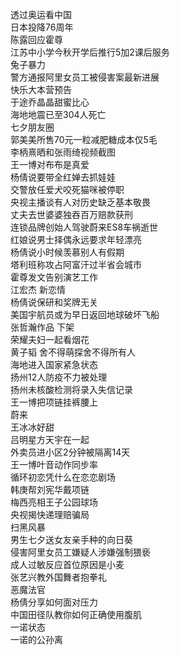 透过奥运看中国  
日本投降76周年  
陈露回应霍尊  
江苏中小学今秋开学后推行5加2课后服务  
兔子暴力  
警方通报阿里女员工被侵害案最新进展  
快乐大本营预告  
于途乔晶晶甜蜜比心  
海地地震已至304人死亡  
七夕朋友圈  
郭美美所售70元一粒减肥糖成本仅5毛  
李柄熹晒和张雨绮视频截图  
王一博对布布是真爱  
杨倩说要带全红婵去抓娃娃  
交警放任爱犬咬死猫咪被停职  
央视主播谈有人对历史缺乏基本敬畏  
丈夫去世婆婆独吞百万赔款获刑  
连锁品牌创始人驾驶蔚来ES8车祸逝世  
红娘说男士择偶永远要求年轻漂亮  
杨倩说小时候羡慕别人有假期  
塔利班称攻占阿富汗过半省会城市  
霍尊发文告别演艺工作  
江宏杰 新恋情  
杨倩说保研和奖牌无关  
美国宇航员或为早日返回地球破坏飞船  
张哲瀚作品 下架  
荣耀夫妇一起看烟花  
黄子韬 舍不得萌探舍不得所有人  
海地进入国家紧急状态  
扬州12人防疫不力被处理  
扬州未核酸检测将录入失信记录  
王一博把项链挂裤腰上  
蔚来  
王冰冰好甜  
吕明星方天宇在一起  
外卖员进小区2分钟被隔离14天  
王一博叶音动作同步率  
循环初恋凭什么在恋恋剧场  
韩庚帮刘宪华戴项链  
梅西亮相王子公园球场  
央视揭快递理赔骗局  
扫黑风暴  
男生七夕送女友亲手种的向日葵  
侵害阿里女员工嫌疑人涉嫌强制猥亵  
成人过敏反应首位原因是小麦  
张艺兴教外国舞者抱拳礼  
恶魔法官  
杨倩分享如何面对压力  
中国田径队教你如何正确使用腹肌  
一诺状态  
一诺的公孙离  
